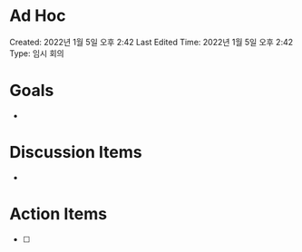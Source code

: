 # Ad Hoc

Created: 2022년 1월 5일 오후 2:42
Last Edited Time: 2022년 1월 5일 오후 2:42
Type: 임시 회의

# Goals

- 

# Discussion Items

- 

# Action Items

- [ ]